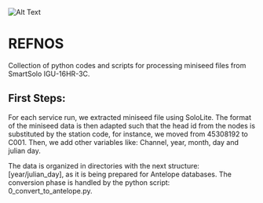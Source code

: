 ![Alt Text](.REFNOS_logo.png)

# REFNOS
Collection of python codes and scripts for processing miniseed files from SmartSolo IGU-16HR-3C. 

## First Steps:
For each service run, we extracted miniseed file using SoloLite. The format of the miniseed data is then adapted such that
the head id from the nodes is substituted by the station code, for instance, we moved from 45308192 to C001. Then, 
we add other variables like: Channel, year, month, day and julian day. 

The data is organized in directories with the next structure: [year/julian_day], as it is being prepared for Antelope databases. 
The conversion phase is handled by the python script: 0_convert_to_antelope.py. 

